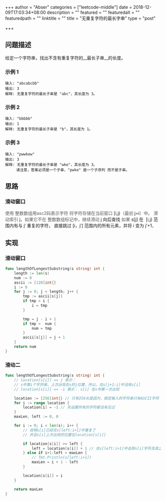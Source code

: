 +++
author = "Abser"
categories = ["leetcode-middle"]
date = 2018-12-09T17:03:34+08:00
description = ""
featured = ""
featuredalt = ""
featuredpath = ""
linktitle = ""
title = "无重复字符的最长字串"
type = "post"

+++

## 问题描述
给定一个字符串，找出不含有重复字符的__最长子串__的长度。

### __示例 1__

```
输入: "abcabcbb"
输出: 3 
解释: 无重复字符的最长子串是 "abc"，其长度为 3。
```

### __示例 2__

```
输入: "bbbbb"
输出: 1
解释: 无重复字符的最长子串是 "b"，其长度为 1。
```

### __示例 3__

```
输入: "pwwkew"
输出: 3
解释: 无重复字符的最长子串是 "wke"，其长度为 3。
     请注意，答案必须是一个子串，"pwke" 是一个子序列 而不是子串。
```

## 思路
### 滑动窗口
<span data-type="color" style="color:rgb(90, 90, 90)"><span data-type="background" style="background-color:rgb(255, 255, 255)">使用 整数数组用asc2码表示字符 将字符存储在当前窗口 </span></span>[i,j)<span data-type="color" style="color:rgb(90, 90, 90)"><span data-type="background" style="background-color:rgb(255, 255, 255)">（最初 </span></span>j=i<span data-type="color" style="color:rgb(90, 90, 90)"><span data-type="background" style="background-color:rgb(255, 255, 255)">）中。 滑动索引 </span></span>j<span data-type="color" style="color:rgb(90, 90, 90)"><span data-type="background" style="background-color:rgb(255, 255, 255)">，如果它不在 整数数组标记中，继续滑动 </span></span>j 向后查找
<span data-type="color" style="color:rgb(90, 90, 90)"><span data-type="background" style="background-color:rgb(255, 255, 255)">如果 </span></span>s[j]<span data-type="color" style="color:rgb(90, 90, 90)"><span data-type="background" style="background-color:rgb(255, 255, 255)"> </span></span>在  [i,j)<span data-type="color" style="color:rgb(90, 90, 90)"><span data-type="background" style="background-color:rgb(255, 255, 255)"> </span></span>范围内有与 j′<span data-type="color" style="color:rgb(90, 90, 90)"><span data-type="background" style="background-color:rgb(255, 255, 255)"> </span></span>重复的字符， 直接跳过 [i，j′]<span data-type="color" style="color:rgb(90, 90, 90)"><span data-type="background" style="background-color:rgb(255, 255, 255)"> </span></span>范围内的所有元素，并将 i<span data-type="color" style="color:rgb(90, 90, 90)"><span data-type="background" style="background-color:rgb(255, 255, 255)"> </span></span>变为 j′+1<span data-type="color" style="color:rgb(90, 90, 90)"><span data-type="background" style="background-color:rgb(255, 255, 255)">。</span></span>

## 实现
### 滑动窗口
```go
func lengthOfLongestSubstring(s string) int {
	length := len(s)
	num := 0
	ascii := [128]int{}
	i := 0
	for j := 0; j < length; j++ {
		tmp := ascii[s[j]]
		if tmp > i {
			i = tmp
		}

		tmp = j - i + 1
		if tmp >  num {
			num = tmp
		}
		ascii[s[j]] = j + 1
	}
	return num
}
```
### 滑动二
```go
func lengthOfLongestSubstring(s string) int {
	// location[s[i]] == j 表示：
	// s中第i个字符串，上次出现在s的j位置，所以，在s[j+1:i]中没有s[i]
	// location[s[i]] == -1 表示： s[i] 在s中第一次出现

	location := [256]int{} // 只有256长是因为，假定输入的字符串只有ASCII字符
	for i := range location {
		location[i] = -1 // 先设置所有的字符都没有见过
	}
	maxLen, left := 0, 0

	for i := 0; i < len(s); i++ {
		// 说明s[i]已经在s[left:i+1]中重复了
		// 并且s[i]上次出现的位置在location[s[i]]

		if location[s[i]] >= left {
			left = location[s[i]] + 1 // 在s[left:i+1]中去除s[i]字符及其之前的部分
		} else if i+1-left > maxLen {
			// fmt.Println(s[left:i+1])
			maxLen = i + 1 - left
		}

		location[s[i]] = i
	}

	return maxLen
}
```

